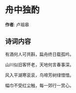 # 舟中独酌

**作者**: 卢祖皋

## 诗词内容

有酒何人可共斟，扁舟终日载孤吟。

山川似旧客怀老，天地何言春事深。

风入平湖寒衮衮，鸟啼芳树绿愔愔。

幅巾不受红尘触，每一郊行一赏心。


